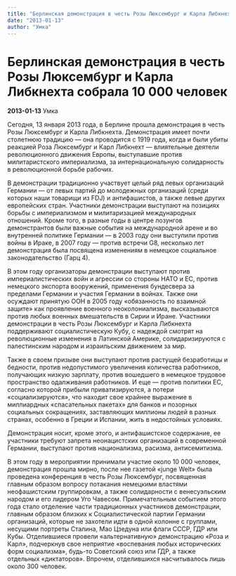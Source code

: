 ```yaml
---
title: "Берлинская демонстрация в честь Розы Люксембург и Карла Либкнехта собрала 10 000 человек"
date: "2013-01-13"
author: "Умка"
---
```


# Берлинская демонстрация в честь Розы Люксембург и Карла Либкнехта собрала 10 000 человек

**2013-01-13** Умка

Сегодня, 13 января 2013 года, в Берлине прошла демонстрация в честь Розы Люксембург и Карла Либкнехта. Демонстрация имеет почти столетнюю традицию — она проводится с 1919 года, когда и были убиты реакцией Роза Люксембург и Карл Либкнехт — влиятельные деятели революционного движения Европы, выступавшие против милитаристского империализма, за интернациональную солидарность в революционной борьбе рабочих.

В демонстрации традиционно участвует целый ряд левых организаций Германии — от левых партий до молодежных организаций (среди которых наши товарищи из FDJ) и антифашистов, а также левые других европейских стран. Участники демонстрации выступают на позициях борьбы с империализмом и милитаризацией международных отношений. Кроме того, в разные годы в центре лозунгов демонстрантов были важные события на международной арене и во внутренней политике Германии — в 2003 году они выступили против войны в Ираке, в 2007 году — против встречи G8, несколько лет демонстрация была посвящена изменениям в немецкое социальное законодательство (Гарц 4).

В этом году организаторы демонстрации выступают против империалистических войн и агрессии со стороны НАТО и ЕС, против немецкого экспорта вооружений, применения бундесвера за пределами Германии и участия Германии в войнах. Также они осуждают принятую ООН в 2005 году «обязанность по взаимной защите» как проявление военного неоколониализма, высказываются против любых военных вмешательств в Сирии и Иране. Участники демонстрации в честь Розы Люксембург и Карла Либкнехта поддерживают социалистическую Кубу, с надеждой смотрят на революционные изменения в Латинской Америке, солидаризируются с палестинским народом и израильским движением за мир.

Также в своем призыве они выступают против растущей безработицы и бедности, против недопустимого увеличения количества работников, получающих низкую зарплату, против вошедшего в немецкое трудовое пространство одалживания работников. И еще — против политики ЕС, согласно которой прибыли приватизируются, а потери «социализируются», что находит свое крайнее выражение в миллиардных «спасательных пакетах» для банков и позорных социальных сокращениях, заставляющих миллионы людей в разных странах, особенно в Греции и Испании, жить в недостойных условиях.

Демонстрация носит, кроме этого, и антифашистское содержание, ее участники требуют запрета неонацистских организаций в современной Германии, выступают против национализма, расизма, антисемитизма.

В этом году в мероприятии принимали участие около 10 000 человек, демонстрация прошла мирно, после нее газетой «junge Welt» была проведена конференция в честь Розы Люксембург, посвященная главным образом вопросу потакания немецкими властями неофашистским группировкам, а также солидарности с венесуэльским народом и его лидером Уго Чавесом. Примечательным событием этого года стало отделение части традиционных участников демонстрации, главным образом близких к Социалистической партии Германии организаций, которые не захотели идти в одной колонне с группами, несущими портреты Сталина, Мао Цзедуна или флаги СССР, ГДР или Кубы. Отделившиеся провели «альтернативную» демонстрацию «Роза и Карл», подчеркнув свое неприятие «воспевания любых исторических форм социализма», будь-то Советский союз или ГДР, а также отдельных «диктаторов». Впрочем, отделившихся насчитывалось лишь около 300 человек.